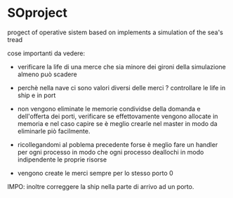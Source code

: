 # SOproject

progect of operative sistem based on implements a simulation of the sea's tread

cose importanti da vedere:

- verificare la life di una merce che sia minore dei gironi della simulazione almeno può scadere

- perchè nella nave ci sono valori diversi delle merci ? controllare le life in ship e in port
- non vengono eliminate le memorie condividse della domanda e dell'offerta dei porti, verificare se effettovamente vengono allocate in memoria e nel caso capire se è meglio crearle nel master in modo da eliminarle piò facilmente.
- ricollegandomi al poblema precedente forse è meglio fare un handler per ogni processo in modo che ogni processo deallochi in modo indipendente le proprie risorse
- vengono create le merci sempre per lo stesso porto 0

IMPO:
inoltre correggere la ship nella parte di arrivo ad un porto.
